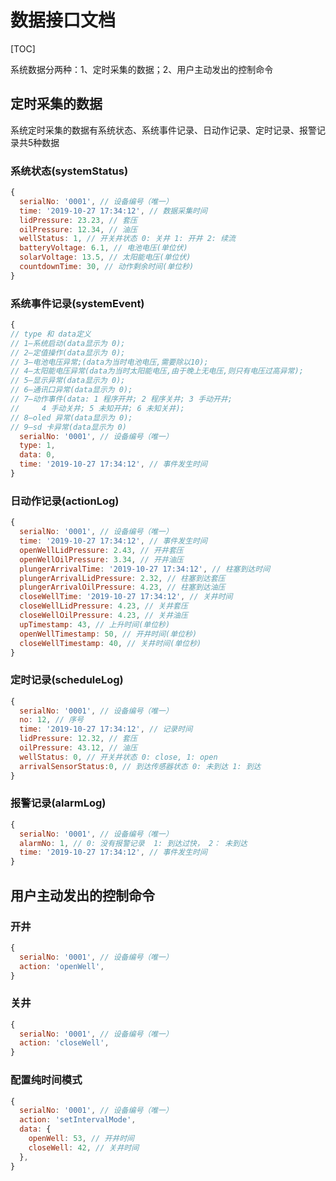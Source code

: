 # 数据接口文档

[TOC]

系统数据分两种：1、定时采集的数据；2、用户主动发出的控制命令

## 定时采集的数据

系统定时采集的数据有系统状态、系统事件记录、日动作记录、定时记录、报警记录共5种数据

### 系统状态(systemStatus)

```js
{
  serialNo: '0001', // 设备编号（唯一）
  time: '2019-10-27 17:34:12', // 数据采集时间
  lidPressure: 23.23, // 套压
  oilPressure: 12.34, // 油压
  wellStatus: 1, // 开关井状态 0: 关井 1: 开井 2: 续流
  batteryVoltage: 6.1, // 电池电压(单位伏)
  solarVoltage: 13.5, // 太阳能电压(单位伏)
  countdownTime: 30, // 动作剩余时间(单位秒)
}
```

### 系统事件记录(systemEvent)

```js
{
// type 和 data定义
// 1—系统启动(data显示为 0);
// 2—定值操作(data显示为 0);
// 3—电池电压异常;(data为当时电池电压,需要除以10);
// 4—太阳能电压异常(data为当时太阳能电压,由于晚上无电压,则只有电压过高异常);
// 5—显示异常(data显示为 0);
// 6—通讯口异常(data显示为 0);
// 7—动作事件(data: 1 程序开井; 2 程序关井; 3 手动开井;
//     4 手动关井; 5 未知开井; 6 未知关井);
// 8—oled 异常(data显示为 0);
// 9—sd 卡异常(data显示为 0)
  serialNo: '0001', // 设备编号（唯一）
  type: 1,
  data: 0,
  time: '2019-10-27 17:34:12', // 事件发生时间
}
```

### 日动作记录(actionLog)

```js
{
  serialNo: '0001', // 设备编号（唯一）
  time: '2019-10-27 17:34:12', // 事件发生时间
  openWellLidPressure: 2.43, // 开井套压
  openWellOilPressure: 3.34, // 开井油压
  plungerArrivalTime: '2019-10-27 17:34:12', // 柱塞到达时间
  plungerArrivalLidPressure: 2.32, // 柱塞到达套压
  plungerArrivalOilPressure: 4.23, // 柱塞到达油压
  closeWellTime: '2019-10-27 17:34:12', // 关井时间
  closeWellLidPressure: 4.23, // 关井套压
  closeWellOilPressure: 4.23, // 关井油压
  upTimestamp: 43, // 上升时间(单位秒)
  openWellTimestamp: 50, // 开井时间(单位秒)
  closeWellTimestamp: 40, // 关井时间(单位秒)
}
```

### 定时记录(scheduleLog)

```js
{
  serialNo: '0001', // 设备编号（唯一）
  no: 12, // 序号
  time: '2019-10-27 17:34:12', // 记录时间
  lidPressure: 12.32, // 套压
  oilPressure: 43.12, // 油压
  wellStatus: 0, // 开关井状态 0: close, 1: open
  arrivalSensorStatus:0, // 到达传感器状态 0: 未到达 1: 到达
}
```

### 报警记录(alarmLog)

```js
{
  serialNo: '0001', // 设备编号（唯一）
  alarmNo: 1, // 0: 没有报警记录  1: 到达过快， 2： 未到达
  time: '2019-10-27 17:34:12', // 事件发生时间
}
```

## 用户主动发出的控制命令

### 开井

```js
{
  serialNo: '0001', // 设备编号（唯一）
  action: 'openWell',
}
```

### 关井

```js
{
  serialNo: '0001', // 设备编号（唯一）
  action: 'closeWell',
}
```

### 配置纯时间模式

```js
{
  serialNo: '0001', // 设备编号（唯一）
  action: 'setIntervalMode',
  data: {
    openWell: 53, // 开井时间
    closeWell: 42, // 关井时间
  },
}
```
